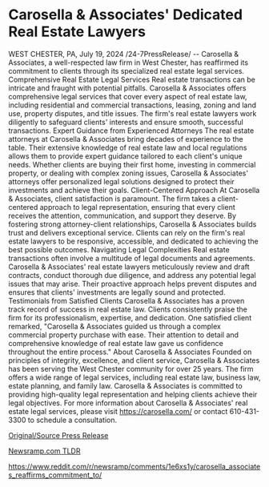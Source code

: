 # Carosella & Associates' Dedicated Real Estate Lawyers

WEST CHESTER, PA, July 19, 2024 /24-7PressRelease/ -- Carosella & Associates, a well-respected law firm in West Chester, has reaffirmed its commitment to clients through its specialized real estate legal services.  Comprehensive Real Estate Legal Services  Real estate transactions can be intricate and fraught with potential pitfalls. Carosella & Associates offers comprehensive legal services that cover every aspect of real estate law, including residential and commercial transactions, leasing, zoning and land use, property disputes, and title issues. The firm's real estate lawyers work diligently to safeguard clients' interests and ensure smooth, successful transactions.  Expert Guidance from Experienced Attorneys  The real estate attorneys at Carosella & Associates bring decades of experience to the table. Their extensive knowledge of real estate law and local regulations allows them to provide expert guidance tailored to each client's unique needs. Whether clients are buying their first home, investing in commercial property, or dealing with complex zoning issues, Carosella & Associates' attorneys offer personalized legal solutions designed to protect their investments and achieve their goals.  Client-Centered Approach  At Carosella & Associates, client satisfaction is paramount. The firm takes a client-centered approach to legal representation, ensuring that every client receives the attention, communication, and support they deserve. By fostering strong attorney-client relationships, Carosella & Associates builds trust and delivers exceptional service. Clients can rely on the firm's real estate lawyers to be responsive, accessible, and dedicated to achieving the best possible outcomes.  Navigating Legal Complexities  Real estate transactions often involve a multitude of legal documents and agreements. Carosella & Associates' real estate lawyers meticulously review and draft contracts, conduct thorough due diligence, and address any potential legal issues that may arise. Their proactive approach helps prevent disputes and ensures that clients' investments are legally sound and protected.  Testimonials from Satisfied Clients  Carosella & Associates has a proven track record of success in real estate law. Clients consistently praise the firm for its professionalism, expertise, and dedication. One satisfied client remarked, "Carosella & Associates guided us through a complex commercial property purchase with ease. Their attention to detail and comprehensive knowledge of real estate law gave us confidence throughout the entire process."  About Carosella & Associates  Founded on principles of integrity, excellence, and client service, Carosella & Associates has been serving the West Chester community for over 25 years. The firm offers a wide range of legal services, including real estate law, business law, estate planning, and family law. Carosella & Associates is committed to providing high-quality legal representation and helping clients achieve their legal objectives.  For more information about Carosella & Associates' real estate legal services, please visit https://carosella.com/ or contact 610-431-3300 to schedule a consultation. 

[Original/Source Press Release](https://www.24-7pressrelease.com/press-release/512652/carosella-associates-dedicated-real-estate-lawyers)
                    

[Newsramp.com TLDR](None) 

https://www.reddit.com/r/newsramp/comments/1e6xs1y/carosella_associates_reaffirms_commitment_to/